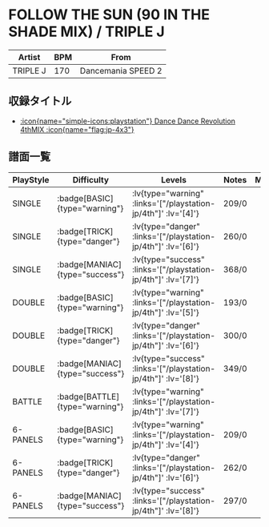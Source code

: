 # FOLLOW THE SUN (90 IN THE SHADE MIX) / TRIPLE J

|Artist|BPM|From|
|------|---|----|
|TRIPLE J|170|Dancemania SPEED 2|

## 収録タイトル

- [ :icon{name="simple-icons:playstation"} Dance Dance Revolution 4thMIX :icon{name="flag:jp-4x3"} ](/playstation-jp/4th)

## 譜面一覧

|PlayStyle|Difficulty|Levels|Notes|Movie|
|---------|----------|------|-----|-----|
|SINGLE| :badge[BASIC]{type="warning"} | :lv{type="warning" :links='["/playstation-jp/4th"]' :lv='[4]'} |209/0||
|SINGLE| :badge[TRICK]{type="danger"} | :lv{type="danger" :links='["/playstation-jp/4th"]' :lv='[6]'} |260/0||
|SINGLE| :badge[MANIAC]{type="success"} | :lv{type="success" :links='["/playstation-jp/4th"]' :lv='[7]'} |368/0||
|DOUBLE| :badge[BASIC]{type="warning"} | :lv{type="warning" :links='["/playstation-jp/4th"]' :lv='[5]'} |193/0||
|DOUBLE| :badge[TRICK]{type="danger"} | :lv{type="danger" :links='["/playstation-jp/4th"]' :lv='[6]'} |300/0||
|DOUBLE| :badge[MANIAC]{type="success"} | :lv{type="success" :links='["/playstation-jp/4th"]' :lv='[8]'} |349/0||
|BATTLE| :badge[BATTLE]{type="warning"} | :lv{type="warning" :links='["/playstation-jp/4th"]' :lv='[7]'} |||
|6-PANELS| :badge[BASIC]{type="warning"} | :lv{type="warning" :links='["/playstation-jp/4th"]' :lv='[4]'} |209/0||
|6-PANELS| :badge[TRICK]{type="danger"} | :lv{type="danger" :links='["/playstation-jp/4th"]' :lv='[6]'} |262/0||
|6-PANELS| :badge[MANIAC]{type="success"} | :lv{type="success" :links='["/playstation-jp/4th"]' :lv='[8]'} |297/0||
